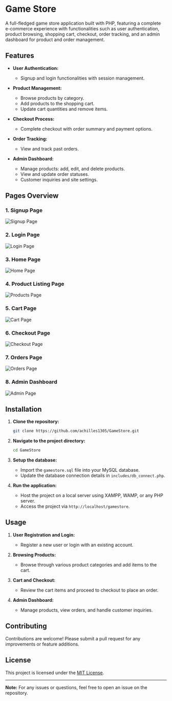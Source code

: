 # Game Store

A full-fledged game store application built with PHP, featuring a complete e-commerce experience with functionalities such as user authentication, product browsing, shopping cart, checkout, order tracking, and an admin dashboard for product and order management.

## Features

- **User Authentication:**
  - Signup and login functionalities with session management.
  
- **Product Management:**
  - Browse products by category.
  - Add products to the shopping cart.
  - Update cart quantities and remove items.
  
- **Checkout Process:**
  - Complete checkout with order summary and payment options.
  
- **Order Tracking:**
  - View and track past orders.

- **Admin Dashboard:**
  - Manage products: add, edit, and delete products.
  - View and update order statuses.
  - Customer inquiries and site settings.

## Pages Overview

### 1. Signup Page
![Signup Page](Preview/Signup.jpeg)

### 2. Login Page
![Login Page](Preview/Login.jpeg)

### 3. Home Page
![Home Page](Preview/Home.jpeg)

### 4. Product Listing Page
![Products Page](Preview/products.jpeg)

### 5. Cart Page
![Cart Page](Preview/cart.jpeg)

### 6. Checkout Page
![Checkout Page](Preview/checkout.jpeg)

### 7. Orders Page
![Orders Page](Preview/orders.jpeg)

### 8. Admin Dashboard
![Admin Page](Preview/admin.jpeg)

## Installation

1. **Clone the repository:**
    ```bash
    git clone https://github.com/achilles1305/GameStore.git
    ```

2. **Navigate to the project directory:**
    ```bash
    cd GameStore
    ```

3. **Setup the database:**
    - Import the `gamestore.sql` file into your MySQL database.
    - Update the database connection details in `includes/db_connect.php`.

4. **Run the application:**
    - Host the project on a local server using XAMPP, WAMP, or any PHP server.
    - Access the project via `http://localhost/gamestore`.

## Usage

1. **User Registration and Login:**
   - Register a new user or login with an existing account.
   
2. **Browsing Products:**
   - Browse through various product categories and add items to the cart.
   
3. **Cart and Checkout:**
   - Review the cart items and proceed to checkout to place an order.

4. **Admin Dashboard:**
   - Manage products, view orders, and handle customer inquiries.

## Contributing

Contributions are welcome! Please submit a pull request for any improvements or feature additions.

## License

This project is licensed under the [MIT License](LICENSE).

---

**Note:** For any issues or questions, feel free to open an issue on the repository.

